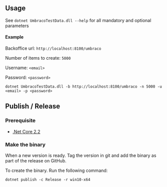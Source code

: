 ## Usage
See `dotnet UmbracoTestData.dll --help` for all mandatory and optional parameters

#### Example
Backoffice url: `http://localhost:8100/umbraco`

Number of items to create: `5000`

Username: `<email>`

Password: `<password>`

`dotnet UmbracoTestData.dll -b http://localhost:8100/umbraco -n 5000 -u <email> -p <password>`

## Publish / Release
### Prerequisite

- [.Net Core 2.2](https://dotnet.microsoft.com/download)


### Make the binary 
When a new version is ready. Tag the version in git and add the binary as part of the release on GitHub.

To create the binary. Run the following command:
```
dotnet publish -c Release -r win10-x64
```